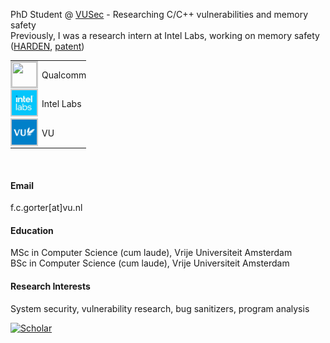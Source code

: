 

PhD Student @ [VUSec](https://www.vusec.net) - Researching C/C++ vulnerabilities and memory safety\
Previously, I was a research intern at Intel Labs, working on memory safety ([HARDEN](https://www.darpa.mil/research/programs/hardening-development-toolchains-against-emergent-execution-engines), [patent](https://patents.google.com/patent/US20250077647A1/en))

<table style="border-collapse: collapse; border: none; padding: 0; margin: 0;">
  <tr>
    <td style="border: none; padding: 0; vertical-align: middle; padding-right: 6px;">
      <img src="./static/assets/img/QCOM.jpg" width="40" height="40" style="border: 2px solid #ccc;">
    </td>
    <td style="border: none; padding: 0; vertical-align: middle;">
      Qualcomm
    </td>
  </tr>  
  <tr>
    <td style="border: none; padding: 0; vertical-align: middle; padding-right: 6px;">
      <img src="./static/assets/img/intellabs.jpeg" width="40" height="40" style="border: 2px solid #ccc;">
    </td>
    <td style="border: none; padding: 0; vertical-align: middle;">
      Intel Labs
    </td>
  </tr>
    <tr>
    <td style="border: none; padding: 0; vertical-align: middle; padding-right: 6px;">
      <img src="./static/assets/img/VU_social_avatar_blauw.png" width="40" height="40" style="border: 2px solid #ccc;">
    </td>
    <td style="border: none; padding: 0; vertical-align: middle;">
      VU
    </td>
  </tr>
</table>

<p>&nbsp;</p>

#### Email
f.c.gorter[at]vu.nl

#### Education
MSc in Computer Science (cum laude), Vrije Universiteit Amsterdam\
BSc in Computer Science (cum laude), Vrije Universiteit Amsterdam

#### Research Interests
System security, vulnerability research, bug sanitizers, program analysis

[![Scholar](https://img.shields.io/badge/Google_Scholar-4285F4?style=flat&logo=google-scholar&logoColor=white)](https://scholar.google.com/citations?user=Afy4QisAAAAJ)
